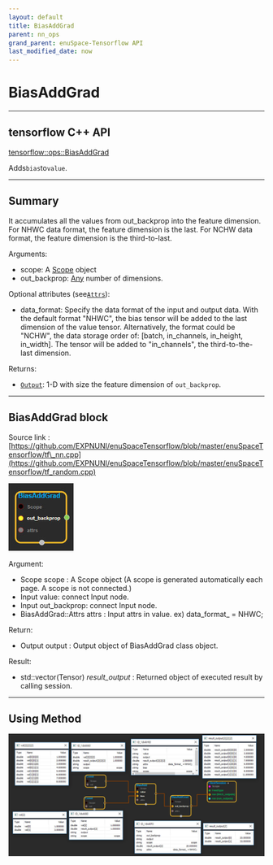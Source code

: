 ```yaml
--- 
layout: default 
title: BiasAddGrad 
parent: nn_ops 
grand_parent: enuSpace-Tensorflow API 
last_modified_date: now 
--- 
```


# BiasAddGrad

---

## tensorflow C++ API

[tensorflow::ops::BiasAddGrad](https://www.tensorflow.org/api_docs/cc/class/tensorflow/ops/bias-add-grad)

Adds`bias`to`value`.

---

## Summary

It accumulates all the values from out\_backprop into the feature dimension. For NHWC data format, the feature dimension is the last. For NCHW data format, the feature dimension is the third-to-last.

Arguments:

* scope: A [Scope](https://www.tensorflow.org/api_docs/cc/class/tensorflow/scope.html#classtensorflow_1_1_scope) object
* out\_backprop: [Any](https://www.tensorflow.org/api_docs/cc/class/tensorflow/ops/any.html#classtensorflow_1_1ops_1_1_any) number of dimensions.

Optional attributes \(see[`Attrs`](https://www.tensorflow.org/api_docs/cc/struct/tensorflow/ops/bias-add-grad/attrs.html#structtensorflow_1_1ops_1_1_bias_add_grad_1_1_attrs)\):

* data\_format: Specify the data format of the input and output data. With the default format "NHWC", the bias tensor will be added to the last dimension of the value tensor. Alternatively, the format could be "NCHW", the data storage order of: \[batch, in\_channels, in\_height, in\_width\]. The tensor will be added to "in\_channels", the third-to-the-last dimension.

Returns:

* [`Output`](https://www.tensorflow.org/api_docs/cc/class/tensorflow/output.html#classtensorflow_1_1_output): 1-D with size the feature dimension of `out_backprop`.

---

## BiasAddGrad block

Source link : [https://github.com/EXPNUNI/enuSpaceTensorflow/blob/master/enuSpaceTensorflow/tf\_nn.cpp](https://github.com/EXPNUNI/enuSpaceTensorflow/blob/master/enuSpaceTensorflow/tf_random.cpp)

![](./assets/nn-ops/BiasAddGrad1.jpg)

Argument:

* Scope scope : A Scope object \(A scope is generated automatically each page. A scope is not connected.\)
* Input value: connect  Input node.
* Input out\_backprop: connect  Input node.
* BiasAddGrad::Attrs attrs : Input attrs in value. ex\) data\_format\_ = NHWC;

Return:

* Output output : Output object of BiasAddGrad class object.

Result:

* std::vector\(Tensor\) _result\_output_ : Returned object of executed result by calling session.

---

## Using Method

![](./assets/nn-ops/BiasAddGrad2.jpg)

